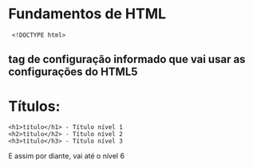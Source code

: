 # Fundamentos de HTML

```
 <!DOCTYPE html>
```

tag de configuração informado que vai usar as configurações do HTML5
---

# Títulos:

```
<h1>título</h1> - Título nível 1
<h2>título</h2> - Título nível 2
<h3>título</h3> - Título nível 3
```

E assim por diante, vai até o nível 6
